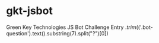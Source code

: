 # gkt-jsbot
Green Key Technologies JS Bot Challenge Entry
$.trim($('.bot-question').text().substring(7).split("?")[0])
